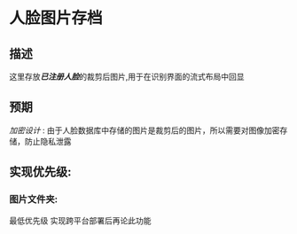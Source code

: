 # 人脸图片存档
## 描述
这里存放***已注册人脸***的裁剪后图片,用于在识别界面的流式布局中回显
## 预期
*加密设计* : 由于人脸数据库中存储的图片是裁剪后的图片，所以需要对图像加密存储，防止隐私泄露
## 实现优先级:
### 图片文件夹:
最低优先级
    实现跨平台部署后再论此功能